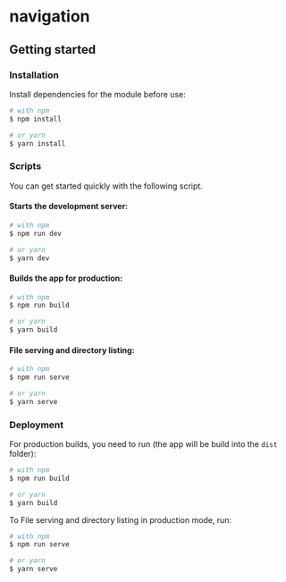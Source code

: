 # navigation

## Getting started

### Installation

Install dependencies for the module before use:
```sh
# with npm
$ npm install

# or yarn
$ yarn install
```

### Scripts

You can get started quickly with the following script.

#### Starts the development server: 
```sh
# with npm
$ npm run dev

# or yarn
$ yarn dev
```

#### Builds the app for production:
```sh
# with npm
$ npm run build

# or yarn
$ yarn build
```

#### File serving and directory listing: 
```sh
# with npm
$ npm run serve

# or yarn
$ yarn serve
```

### Deployment

For production builds, you need to run (the app will be build into the `dist` folder):
```sh
# with npm
$ npm run build

# or yarn
$ yarn build
```

To File serving and directory listing in production mode, run:
```sh
# with npm
$ npm run serve

# or yarn
$ yarn serve
```

